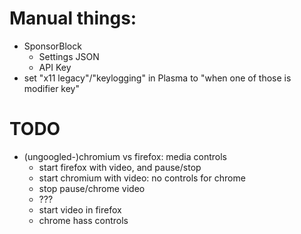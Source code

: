 # Manual things:
- SponsorBlock
  - Settings JSON
  - API Key
- set "x11 legacy"/"keylogging" in Plasma to "when one of those is modifier key"

# TODO
- (ungoogled-)chromium vs firefox: media controls
  - start firefox with video, and pause/stop
  - start chromium with video: no controls for chrome
  - stop pause/chrome video
  - ???
  - start video in firefox
  - chrome hass controls